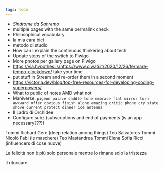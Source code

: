 ```yaml
---
tags: todo
---
```

- *Sindrome da Sanremo*
- multiple pages with the same permalink check
- Philosophical vocabulary
- la mia cara bici
- metodo di studio
- How can I explain the continuous thinkering about tech
- Update steps of the switch to Piwigo
- More photos per gallery page on Piwigo
- https://via.hypothes.is/https://www.ciwati.it/2020/12/26/fermare-tempo-clockdown/ take your time
- put stuff in Stream and re-order them in a second moment
- https://victoria.dev/blog/top-free-resources-for-developing-coding-superpowers/
- What to public of notes AMD what not
- Maniverse: `pigeon palace saddle tone embrace flat mirror turn awkward offer obvious finish alone amazing critic phone cry state shove current protect dinner ice antenna`
- Il Ladro di Orchidee
- Configure subz (subscriptions and end of payments (is an app necessary???))

Tommi Richard Gere (deep relation among things) 
Teo Salvatores
Tommi Nicolò Fabi (le maschere)
Teo Mastandrea
Tommi Elena Sofia Ricci (influencers di cose nuove)


La felicità non è più solo personale mentre lo rimane solo la tristezza

Il ritoccare